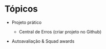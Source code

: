 # Tópicos

 - Projeto prático
   - Central de Erros (criar projeto no Github)
 
 - Autoavaliação & Squad awards

